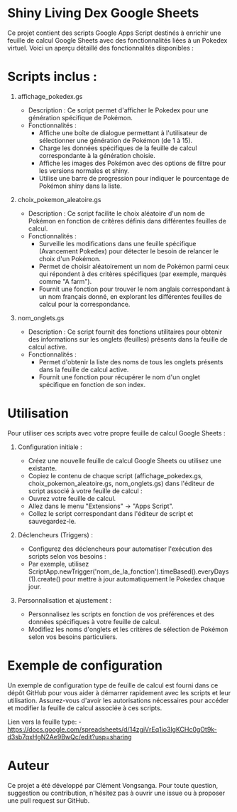 # Shiny Living Dex Google Sheets
Ce projet contient des scripts Google Apps Script destinés à enrichir une feuille de calcul Google Sheets avec des fonctionnalités liées à un Pokedex virtuel. Voici un aperçu détaillé des fonctionnalités disponibles :

# Scripts inclus :
1. affichage_pokedex.gs
    - Description : Ce script permet d'afficher le Pokedex pour une génération spécifique de Pokémon.
    - Fonctionnalités :
        - Affiche une boîte de dialogue permettant à l'utilisateur de sélectionner une génération de Pokémon (de 1 à 15).
        - Charge les données spécifiques de la feuille de calcul correspondante à la génération choisie.
        - Affiche les images des Pokémon avec des options de filtre pour les versions normales et shiny.
        - Utilise une barre de progression pour indiquer le pourcentage de Pokémon shiny dans la liste.

2. choix_pokemon_aleatoire.gs
    - Description : Ce script facilite le choix aléatoire d'un nom de Pokémon en fonction de critères définis dans différentes feuilles de calcul.
    - Fonctionnalités :
        - Surveille les modifications dans une feuille spécifique (Avancement Pokedex) pour détecter le besoin de relancer le choix d'un Pokémon.
        - Permet de choisir aléatoirement un nom de Pokémon parmi ceux qui répondent à des critères spécifiques (par exemple, marqués comme "A farm").
        - Fournit une fonction pour trouver le nom anglais correspondant à un nom français donné, en explorant les différentes feuilles de calcul pour la correspondance.

3. nom_onglets.gs
    - Description : Ce script fournit des fonctions utilitaires pour obtenir des informations sur les onglets (feuilles) présents dans la feuille de calcul active.
    - Fonctionnalités :
        - Permet d'obtenir la liste des noms de tous les onglets présents dans la feuille de calcul active.
        - Fournit une fonction pour récupérer le nom d'un onglet spécifique en fonction de son index.

# Utilisation
Pour utiliser ces scripts avec votre propre feuille de calcul Google Sheets :
1. Configuration initiale :
    - Créez une nouvelle feuille de calcul Google Sheets ou utilisez une existante.
    - Copiez le contenu de chaque script (affichage_pokedex.gs, choix_pokemon_aleatoire.gs, nom_onglets.gs) dans l'éditeur de script associé à votre feuille de calcul :
    - Ouvrez votre feuille de calcul.
    - Allez dans le menu "Extensions" -> "Apps Script".
    - Collez le script correspondant dans l'éditeur de script et sauvegardez-le.

2. Déclencheurs (Triggers) :
    - Configurez des déclencheurs pour automatiser l'exécution des scripts selon vos besoins :
    - Par exemple, utilisez ScriptApp.newTrigger('nom_de_la_fonction').timeBased().everyDays(1).create() pour mettre à jour automatiquement le Pokedex chaque jour.

3. Personnalisation et ajustement :
    - Personnalisez les scripts en fonction de vos préférences et des données spécifiques à votre feuille de calcul.
    - Modifiez les noms d'onglets et les critères de sélection de Pokémon selon vos besoins particuliers.

# Exemple de configuration
Un exemple de configuration type de feuille de calcul est fourni dans ce dépôt GitHub pour vous aider à démarrer rapidement avec les scripts et leur utilisation. Assurez-vous d'avoir les autorisations nécessaires pour accéder et modifier la feuille de calcul associée à ces scripts.

Lien vers la feuille type:
    - https://docs.google.com/spreadsheets/d/14zgiVrEq1io3lgKCHc0gOt9k-d3sb7qxHgN2Ae9BwQc/edit?usp=sharing

# Auteur
Ce projet a été développé par Clément Vongsanga. Pour toute question, suggestion ou contribution, n'hésitez pas à ouvrir une issue ou à proposer une pull request sur GitHub.
